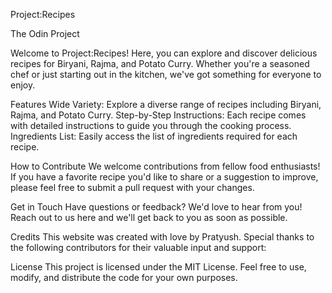 Project:Recipes

The Odin Project

Welcome to Project:Recipes! Here, you can explore and discover delicious recipes for Biryani, Rajma, and Potato Curry. Whether you're a seasoned chef or just starting out in the kitchen, we've got something for everyone to enjoy.

Features
Wide Variety: Explore a diverse range of recipes including Biryani, Rajma, and Potato Curry.
Step-by-Step Instructions: Each recipe comes with detailed instructions to guide you through the cooking process.
Ingredients List: Easily access the list of ingredients required for each recipe.


How to Contribute
We welcome contributions from fellow food enthusiasts! If you have a favorite recipe you'd like to share or a suggestion to improve, please feel free to submit a pull request with your changes.

Get in Touch
Have questions or feedback? We'd love to hear from you! Reach out to us here and we'll get back to you as soon as possible.

Credits
This website was created with love by Pratyush. Special thanks to the following contributors for their valuable input and support:

License
This project is licensed under the MIT License. Feel free to use, modify, and distribute the code for your own purposes.



